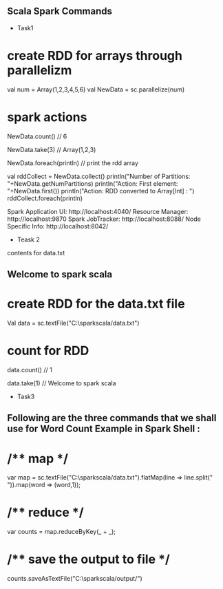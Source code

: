 ## Scala Spark Commands

* Task1


# create RDD for arrays through parallelizm

val num = Array(1,2,3,4,5,6)
val NewData = sc.parallelize(num)


# spark actions

NewData.count()    // 6

NewData.take(3)    // Array(1,2,3)

NewData.foreach(println) // print the rdd array 


val rddCollect = NewData.collect()
println("Number of Partitions: "+NewData.getNumPartitions)
println("Action: First element: "+NewData.first())
println("Action: RDD converted to Array[Int] : ") rddCollect.foreach(println)



Spark Application UI: http://localhost:4040/
Resource Manager: http://localhost:9870
Spark JobTracker: http://localhost:8088/
Node Specific Info: http://localhost:8042/


* Teask 2

contents for data.txt

Welcome to spark scala
----------
# create RDD for the data.txt file

Val data = sc.textFile("C:\\sparkscala/data.txt")

# count for RDD

data.count()  // 1

data.take(1)  // Welcome to spark scala


* Task3

## Following are the three commands that we shall use for Word Count Example in Spark Shell :

# /** map */
var map = sc.textFile("C:\\sparkscala/data.txt").flatMap(line => line.split(" ")).map(word => (word,1));
 
# /** reduce */
var counts = map.reduceByKey(_ + _);
 
# /** save the output to file */
counts.saveAsTextFile("C:\\sparkscala/output/")





